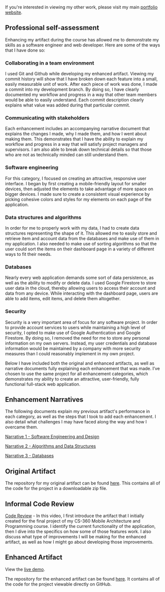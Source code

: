If you're interested in viewing my other work, please visit my main [portfolio website](https://bauele.com).

## Professional self-assessment
Enhancing my artifact during the course has allowed me to demonstrate my skills as a software engineer and web developer. Here are some of the ways that I have done so:

### Collaborating in a team environment
I used Git and Github while developing my enhanced artifact. Viewing my commit history will show that I have broken down each feature into a small, easily measurable unit of work. After each piece of work was done, I made a commit into my development branch. By doing so, I have clearly documented my workflow and progress in a way that other team members would be able to easily understand. Each commit description clearly explains what value was added during that particular commit.

### Communicating with stakeholders
Each enhancement includes an accompanying narrative document that explains the changes I made, why I made them, and how I went about making them. This demonstrates that I have the ability to explain my workflow and progress in a way that will satisfy project managers and supervisors. I am also able to break down technical details so that those who are not as technically minded can still understand them.

### Software engineering
For this category, I focused on creating an attractive, responsive user interface. I began by first creating a mobile-friendly layout for smaller devices, then adjusted the elements to take advantage of more space on bigger devices. I made sure to create a consistent visual experience by picking cohesive colors and styles for my elements on each page of the application.  

### Data structures and algorithms
In order for me to properly work with my data, I had to create data structures representing the shape of it. This allowed me to easily store and retrieve item and account data from the databases and make use of them in my application. I also needed to make use of sorting algorithms so that the user could sort the items on their dashboard page in a variety of different ways to fit their needs. 

### Databases
Nearly every web application demands some sort of data persistence, as well as the ability to modify or delete data. I used Google Firestore to store user data in the cloud, thereby allowing users to access their account and data from any device. While interacting with the dashboard page, users are able to add items, edit items, and delete them altogether.

### Security
Security is a very important area of focus for any software project. In order to provide account services to users while maintaining a high level of security, I opted to make use of Google Authentication and Google Firestore. By doing so, I removed the need for me to store any personal information on my own servers. Instead, my user credentials and database information would be maintained by a company with more security measures than I could reasonably implement in my own project. 

Below I have included both the original and enhanced artifacts, as well as narrative documents fully explaining each enhancement that was made. I’ve chosen to use the same project for all enhancement categories, which demonstrates my ability to create an attractive, user-friendly, fully functional full-stack web application. 

## Enhancement Narratives
The following documents explain my previous artifact's performance in each category, as well as the steps that I took to add each enhancement. I also detail what challenges I may have faced along the way and how I overcame them. 
 
 [Narrative 1 - Software Engineering and Design](https://trackr.bauele.com/external/narrative_software_engineering_and_design.docx)
 
 [Narrative 2 - Algorithms and Data Structures](https://trackr.bauele.com/external/narrative_algorithms_data_structures.docx)
 
 [Narrative 3 - Databases](https://trackr.bauele.com/external/narrative_databases.docx)

## Original Artifact
The repository for my original artifact can be found [here](https://github.com/bauele/CS-360-Mobile-Architecture-and-Programming). This contains all of the code for the project in a downloadable zip file. 

## Informal Code Review
[Code Review](https://trackr.bauele.com/external/code_review.mp4) - In this video, I first introduce the artifact that I initially created for the final project of my CS-360 Mobile Architecture and Programming course. I identify the current functionality of the application, then I dive into the specifics on how some of those features work. I also discuss what type of improvements I will be making for the enhanced artifact, as well as how I might go about developing those improvements. 

## Enhanced Artifact
View the [live demo](https://trackr.bauele.com/).


The repository for the enhanced artifact can be found [here](https://github.com/bauele/trackr). It contains all of the code for the project viewable directly on GitHub.
